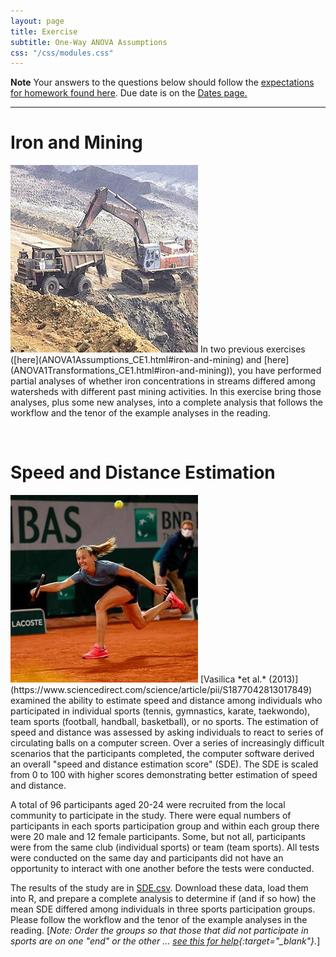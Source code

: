 ```yaml
---
layout: page
title: Exercise
subtitle: One-Way ANOVA Assumptions
css: "/css/modules.css"
---
```


<div class="alert alert-warning">
  <strong>Note</strong> Your answers to the questions below should follow the <a href="../../resources/hwformat" target="_blank">expectations for homework found here</a>. Due date is on the <a href="../../resources/Dates-Current" target="_blank">Dates page.</a>
</div>

----

# Iron and Mining
<img src="../zimgs/Iron_Mining.jpg" alt="Decoration" class="img-right">
In two previous exercises ([here](ANOVA1Assumptions_CE1.html#iron-and-mining) and [here](ANOVA1Transformations_CE1.html#iron-and-mining)), you have performed partial analyses of whether iron concentrations in streams differed among watersheds with different past mining activities. In this exercise bring those analyses, plus some new analyses, into a complete analysis that follows the workflow and the tenor of the example analyses in the reading.

&nbsp;

# Speed and Distance Estimation
<img src="../zimgs/reactiontime.jpg" alt="Decoration" class="img-right">
[Vasilica *et al.* (2013)](https://www.sciencedirect.com/science/article/pii/S1877042813017849) examined the ability to estimate speed and distance among individuals who participated in individual sports (tennis, gymnastics, karate, taekwondo), team sports (football, handball, basketball), or no sports. The estimation of speed and distance was assessed by asking individuals to react to series of circulating balls on a computer screen. Over a series of increasingly difficult scenarios that the participants completed, the computer software derived an overall "speed and distance estimation score" (SDE). The SDE is scaled from 0 to 100 with higher scores demonstrating better estimation of speed and distance.

A total of 96 participants aged 20-24 were recruited from the local community to participate in the study. There were equal numbers of participants in each sports participation group and within each group there were 20 male and 12 female participants. Some, but not all, participants were from the same club (individual sports) or team (team sports). All tests were conducted on the same day and participants did not have an opportunity to interact with one another before the tests were conducted.

The results of the study are in [SDE.csv](data/SDE.csv). Download these data, load them into R, and prepare a complete analysis to determine if (and if so how) the mean SDE differed among individuals in three sports participation groups. Please follow the workflow and the tenor of the example analyses in the reading. [*Note: Order the groups so that those that did not participate in sports are on one "end" or the other ... [see this for help](../resources/R_HowTo_Factor.html#change-order-of-levels){:target="_blank"}.*]
